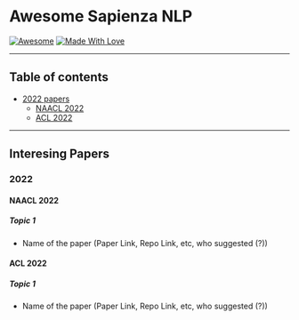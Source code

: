 # Awesome Sapienza NLP

[![Awesome](https://cdn.rawgit.com/sindresorhus/awesome/d7305f38d29fed78fa85652e3a63e154dd8e8829/media/badge.svg)](https://github.com/sindresorhus/awesome) [![Made With Love](https://img.shields.io/badge/Made%20With-Love-orange.svg)](https://github.com/chetanraj/awesome-github-badges)

--------------------

## Table of contents

- [2022 papers](#2022)
  - [NAACL 2022](#naacl-2022)
  - [ACL 2022](#acl-2022)

--------------------

## Interesing Papers

### 2022

#### NAACL 2022

##### Topic 1

- Name of the paper (Paper Link, Repo Link, etc, who suggested (?))

#### ACL 2022

##### Topic 1

- Name of the paper (Paper Link, Repo Link, etc, who suggested (?))
